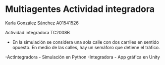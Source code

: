 # Multiagentes Actividad integradora

Karla González Sánchez A01541526

Actividad integradora TC2008B
- En la simulación se considera una sola calle con dos carriles en sentido opuesto. En medio de las calles, hay un semáforo que detiene el tráfico.

-ActIntegradora - Simulación en Python
-Integradora - App gráfica en Unity
